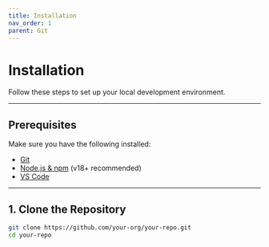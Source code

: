 ```yaml
---
title: Installation
nav_order: 1
parent: Git
---
```


# Installation

Follow these steps to set up your local development environment.

---

## Prerequisites

Make sure you have the following installed:

- [Git](https://git-scm.com/)
- [Node.js & npm](https://nodejs.org/) (v18+ recommended)
- [VS Code](https://code.visualstudio.com/)

---

## 1. Clone the Repository

```bash
git clone https://github.com/your-org/your-repo.git
cd your-repo
